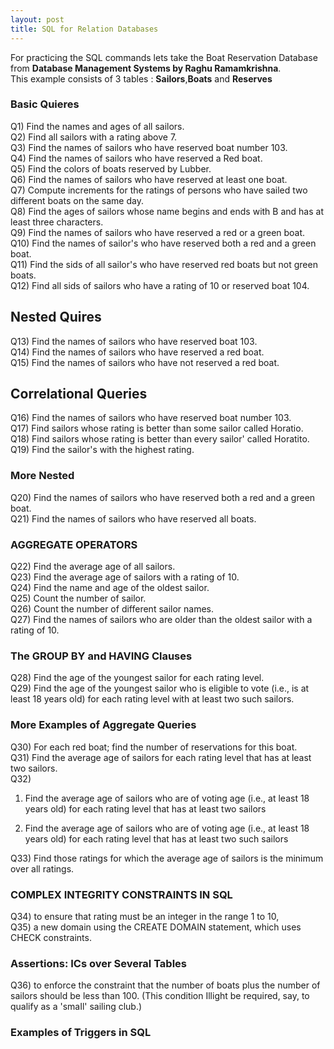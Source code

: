 ```yaml
---
layout: post
title: SQL for Relation Databases
---
```


For practicing the SQL commands lets take the Boat Reservation Database from **Database Management Systems by Raghu Ramamkrishna**.
<br>
This example consists of 3 tables : **Sailors**,**Boats** and **Reserves**

### Basic Quieres
Q1) Find the names and ages of all sailors. <br>
Q2) Find all sailors with a rating above 7. <br>
Q3) Find the names of sailors who have reserved boat number 103. <br>
Q4) Find the names of sailors who have reserved a Red boat. <br>
Q5) Find the colors of boats reserved by Lubber. <br>
Q6) Find the names of sailors who have reserved at least one boat. <br>
Q7) Compute increments for the ratings of persons who have sailed two different boats on the same day.<br>
Q8) Find the ages of sailors whose name begins and ends with B and has at least three characters. <br>
Q9) Find the names of sailors who have reserved a red or a green boat. <br>
Q10) Find the names of sailor's who have reserved both a red and a green boat. <br>
Q11) Find the sids of all sailor's who have reserved red boats but not green boats. <br>
Q12) Find all sids of sailors who have a rating of 10 or reserved boat 104. <br>
## Nested Quires
Q13) Find the names of sailors who have reserved boat 103. <br>
Q14) Find the names of sailors who have reserved a red boat. <br>
Q15) Find the names of sailors who have not reserved a red boat. <br>
## Correlational Queries
Q16) Find the names of sailors who have reserved boat number 103. <br>
Q17) Find sailors whose rating is better than some sailor called Horatio. <br>
Q18) Find sailors whose rating is better than every sailor' called Horatito. <br>
Q19) Find the sailor's with the highest rating. <br>
### More Nested
Q20) Find the names of sailors who have reserved both a red and a green boat. <br>
Q21) Find the names of sailors who have reserved all boats. <br> 

### AGGREGATE OPERATORS
Q22) Find the average age of all sailors. <br>
Q23) Find the average age of sailors with a rating of 10. <br>
Q24) Find the name and age of the oldest sailor. <br>
Q25) Count the number of sailor. <br>
Q26) Count the number of different sailor names. <br>
Q27) Find the names of sailors who are older than the oldest sailor with a rating of 10. <br>
### The GROUP BY and HAVING Clauses
Q28) Find the age of the youngest sailor for each rating level.<br>
Q29) Find the age of the youngest sailor who is eligible to vote (i.e., is at least 18 years old) for each rating level with at least two such sailors.<br>
### More Examples of Aggregate Queries
Q30) For each red boat; find the number of reservations for this boat. <br>
Q31) Find the average age of sailors for each rating level that has at least two sailors. <br>
Q32) <ol><li>  Find the average age of sailors who are of voting age (i.e., at least 18 years old) for each rating level that has at least two sailors </li>
<li> Find the average age of sailors who are of voting age (i.e., at least 18 years old) for each rating level that has at least two such sailors </li></ol>
Q33) Find those ratings for which the average age of sailors is the minimum over all ratings. <br>

### COMPLEX INTEGRITY CONSTRAINTS IN SQL
Q34) to ensure that rating must be an integer in the range 1 to 10, <br>
Q35) a new domain using the CREATE DOMAIN statement, which uses CHECK constraints. <br>

### Assertions: ICs over Several Tables
Q36) to enforce the constraint that the number of boats plus the number of sailors should be less than 100. (This condition Illight be required, say, to qualify as a 'smaIl'          sailing club.) <br>

### Examples of Triggers in SQL

